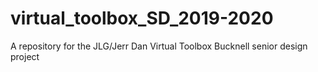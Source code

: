 # virtual_toolbox_SD_2019-2020
A repository for the JLG/Jerr Dan Virtual Toolbox Bucknell senior design project
